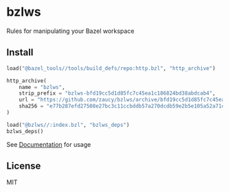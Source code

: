 # bzlws

Rules for manipulating your Bazel workspace

## Install

```python
load("@bazel_tools//tools/build_defs/repo:http.bzl", "http_archive")

http_archive(
    name = "bzlws",
    strip_prefix = "bzlws-bfd19cc5d1d85fc7c45ea1c186824bd38abdcab4",
    url = "https://github.com/zaucy/bzlws/archive/bfd19cc5d1d85fc7c45ea1c186824bd38abdcab4.zip",
    sha256 = "e77b287efd27508e27bc3c11ccbddb57a270dcdb59e2b5e105a52a71c24c510f",
)

load("@bzlws//:index.bzl", "bzlws_deps")
bzlws_deps()
```

See [Documentation](docs/index.md) for usage

## License

MIT

